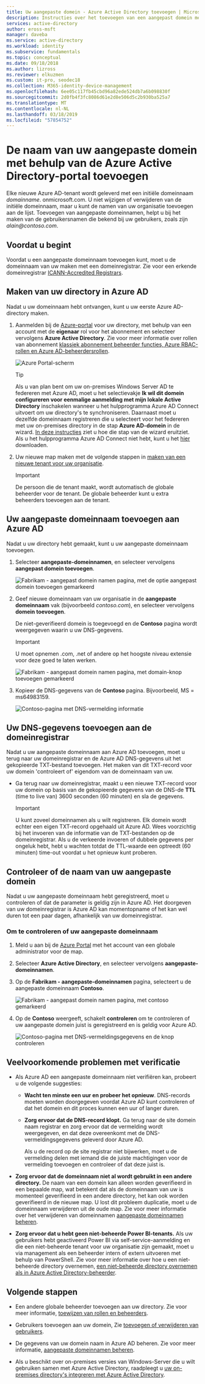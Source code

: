 ```yaml
---
title: Uw aangepaste domein - Azure Active Directory toevoegen | Microsoft Docs
description: Instructies over het toevoegen van een aangepast domein met behulp van Azure Active Directory.
services: active-directory
author: eross-msft
manager: daveba
ms.service: active-directory
ms.workload: identity
ms.subservice: fundamentals
ms.topic: conceptual
ms.date: 09/18/2018
ms.author: lizross
ms.reviewer: elkuzmen
ms.custom: it-pro, seodec18
ms.collection: M365-identity-device-management
ms.openlocfilehash: 6ee05c117fb45cbd96a82ede524db7a6b098830f
ms.sourcegitcommit: 2d0fb4f3fc8086d61e2d8e506d5c2b930ba525a7
ms.translationtype: MT
ms.contentlocale: nl-NL
ms.lasthandoff: 03/18/2019
ms.locfileid: "57854752"
---
```

# <a name="add-your-custom-domain-name-using-the-azure-active-directory-portal"></a>De naam van uw aangepaste domein met behulp van de Azure Active Directory-portal toevoegen
Elke nieuwe Azure AD-tenant wordt geleverd met een initiële domeinnaam *domainname*. onmicrosoft.com. U niet wijzigen of verwijderen van de initiële domeinnaam, maar u kunt de namen van uw organisatie toevoegen aan de lijst. Toevoegen van aangepaste domeinnamen, helpt u bij het maken van de gebruikersnamen die bekend bij uw gebruikers, zoals zijn *alain\@contoso.com*.

## <a name="before-you-begin"></a>Voordat u begint
Voordat u een aangepaste domeinnaam toevoegen kunt, moet u de domeinnaam van uw maken met een domeinregistrar. Zie voor een erkende domeinregistrar [ICANN-Accredited Registrars](https://www.icann.org/registrar-reports/accredited-list.html).

## <a name="create-your-directory-in-azure-ad"></a>Maken van uw directory in Azure AD
Nadat u uw domeinnaam hebt ontvangen, kunt u uw eerste Azure AD-directory maken.

1. Aanmelden bij de [Azure-portal](https://portal.azure.com/) voor uw directory, met behulp van een account met de **eigenaar** rol voor het abonnement en selecteer vervolgens **Azure Active Directory**. Zie voor meer informatie over rollen van abonnement [klassiek abonnement beheerder functies, Azure RBAC-rollen en Azure AD-beheerdersrollen](../../role-based-access-control/rbac-and-directory-admin-roles.md#azure-rbac-roles).

    ![Azure Portal-scherm](media/active-directory-access-create-new-tenant/azure-ad-portal.png)

    >[!TIP]
    > Als u van plan bent om uw on-premises Windows Server AD te federeren met Azure AD, moet u het selectievakje **Ik wil dit domein configureren voor eenmalige aanmelding met mijn lokale Active Directory** inschakelen wanneer u het hulpprogramma Azure AD Connect uitvoert om uw directory's te synchroniseren. Daarnaast moet u dezelfde domeinnaam registreren die u selecteert voor het federeren met uw on-premises directory in de stap **Azure AD-domein** in de wizard. [In deze instructies](../hybrid/how-to-connect-install-custom.md#verify-the-azure-ad-domain-selected-for-federation) ziet u hoe die stap van de wizard eruitziet. Als u het hulpprogramma Azure AD Connect niet hebt, kunt u het [hier](https://go.microsoft.com/fwlink/?LinkId=615771) downloaden.

2. Uw nieuwe map maken met de volgende stappen in [maken van een nieuwe tenant voor uw organisatie](active-directory-access-create-new-tenant.md#create-a-new-tenant-for-your-organization).

    >[!Important]
    >De persoon die de tenant maakt, wordt automatisch de globale beheerder voor de tenant. De globale beheerder kunt u extra beheerders toevoegen aan de tenant.

## <a name="add-your-custom-domain-name-to-azure-ad"></a>Uw aangepaste domeinnaam toevoegen aan Azure AD
Nadat u uw directory hebt gemaakt, kunt u uw aangepaste domeinnaam toevoegen.

1. Selecteer **aangepaste-domeinnamen**, en selecteer vervolgens **aangepast domein toevoegen**.

    ![Fabrikam - aangepast domein namen pagina, met de optie aangepast domein toevoegen gemarkeerd](media/add-custom-domain/add-custom-domain.png)

2. Geef nieuwe domeinnaam van uw organisatie in de **aangepaste domeinnaam** vak (bijvoorbeeld _contoso.com_), en selecteer vervolgens **domein toevoegen**.

    De niet-geverifieerd domein is toegevoegd en de **Contoso** pagina wordt weergegeven waarin u uw DNS-gegevens.

    >[!Important]
    >U moet opnemen .com, .net of andere op het hoogste niveau extensie voor deze goed te laten werken.

    ![Fabrikam - aangepast domein namen pagina, met domain-knop toevoegen gemarkeerd](media/add-custom-domain/add-custom-domain-blade.png)

4. Kopieer de DNS-gegevens van de **Contoso** pagina. Bijvoorbeeld, MS = ms64983159.

    ![Contoso-pagina met DNS-vermelding informatie](media/add-custom-domain/contoso-blade-with-dns-info.png)

## <a name="add-your-dns-information-to-the-domain-registrar"></a>Uw DNS-gegevens toevoegen aan de domeinregistrar
Nadat u uw aangepaste domeinnaam aan Azure AD toevoegen, moet u terug naar uw domeinregistrar en de Azure AD DNS-gegevens uit het gekopieerde TXT-bestand toevoegen. Het maken van dit TXT-record voor uw domein 'controleert of' eigendom van de domeinnaam van uw.

-  Ga terug naar uw domeinregistrar, maakt u een nieuwe TXT-record voor uw domein op basis van de gekopieerde gegevens van de DNS-de **TTL** (time to live van) 3600 seconden (60 minuten) en sla de gegevens.

    >[!Important]
    >U kunt zoveel domeinnamen als u wilt registreren. Elk domein wordt echter een eigen TXT-record opgehaald uit Azure AD. Wees voorzichtig bij het invoeren van de informatie van de TXT-bestanden op de domeinregistrar. Als u de verkeerde invoeren of dubbele gegevens per ongeluk hebt, hebt u wachten totdat de TTL-waarde een optreedt (60 minuten) time-out voordat u het opnieuw kunt proberen.

## <a name="verify-your-custom-domain-name"></a>Controleer of de naam van uw aangepaste domein
Nadat u uw aangepaste domeinnaam hebt geregistreerd, moet u controleren of dat de parameter is geldig zijn in Azure AD. Het doorgeven van uw domeinregistrar is Azure AD kan momentopname of het kan wel duren tot een paar dagen, afhankelijk van uw domeinregistrar.

### <a name="to-verify-your-custom-domain-name"></a>Om te controleren of uw aangepaste domeinnaam
1. Meld u aan bij de [Azure Portal](https://portal.azure.com/) met het account van een globale administrator voor de map.

2. Selecteer **Azure Active Directory**, en selecteer vervolgens **aangepaste-domeinnamen**.

3. Op de **Fabrikam - aangepaste-domeinnamen** pagina, selecteert u de aangepaste domeinnaam **Contoso**.

    ![Fabrikam - aangepast domein namen pagina, met contoso gemarkeerd](media/add-custom-domain/custom-blade-with-contoso-highlighted.png)

4. Op de **Contoso** weergeeft, schakelt **controleren** om te controleren of uw aangepaste domein juist is geregistreerd en is geldig voor Azure AD.

    ![Contoso-pagina met DNS-vermeldingsgegevens en de knop controleren](media/add-custom-domain/contoso-blade-with-dns-info-verify.png)

## <a name="common-verification-issues"></a>Veelvoorkomende problemen met verificatie
- Als Azure AD een aangepaste domeinnaam niet verifiëren kan, probeert u de volgende suggesties:
  - **Wacht ten minste een uur en probeer het opnieuw**. DNS-records moeten worden doorgegeven voordat Azure AD kunt controleren of dat het domein en dit proces kunnen een uur of langer duren.

  - **Zorg ervoor dat de DNS-record klopt.** Ga terug naar de site domein naam registrar en zorg ervoor dat de vermelding wordt weergegeven, en dat deze overeenkomt met de DNS-vermeldingsgegevens geleverd door Azure AD.

    Als u de record op de site registrar niet bijwerken, moet u de vermelding delen met iemand die de juiste machtigingen voor de vermelding toevoegen en controleer of dat deze juist is.

- **Zorg ervoor dat de domeinnaam niet al wordt gebruikt in een andere directory.** De naam van een domein kan alleen worden geverifieerd in een bepaalde map, wat betekent dat als de domeinnaam van uw is momenteel geverifieerd in een andere directory, het kan ook worden geverifieerd in de nieuwe map. U lost dit probleem duplicatie, moet u de domeinnaam verwijderen uit de oude map. Zie voor meer informatie over het verwijderen van domeinnamen [aangepaste domeinnamen beheren](../users-groups-roles/domains-manage.md).

- **Zorg ervoor dat u hebt geen niet-beheerde Power BI-tenants.** Als uw gebruikers hebt geactiveerd Power BI via self-service-aanmelding en die een niet-beheerde tenant voor uw organisatie zijn gemaakt, moet u via management als een beheerder intern of extern uitvoeren met behulp van PowerShell. Zie voor meer informatie over hoe u een niet-beheerde directory overnemen, [een niet-beheerde directory overnemen als in Azure Active Directory-beheerder](../users-groups-roles/domains-admin-takeover.md).

## <a name="next-steps"></a>Volgende stappen

- Een andere globale beheerder toevoegen aan uw directory. Zie voor meer informatie, [toewijzen van rollen en beheerders](active-directory-users-assign-role-azure-portal.md).

- Gebruikers toevoegen aan uw domein, Zie [toevoegen of verwijderen van gebruikers](add-users-azure-active-directory.md).

- De gegevens van uw domein naam in Azure AD beheren. Zie voor meer informatie, [aangepaste domeinnamen beheren](../users-groups-roles/domains-manage.md).

- Als u beschikt over on-premises versies van Windows-Server die u wilt gebruiken samen met Azure Active Directory, raadpleegt u [uw on-premises directory's integreren met Azure Active Directory](../connect/active-directory-aadconnect.md).
